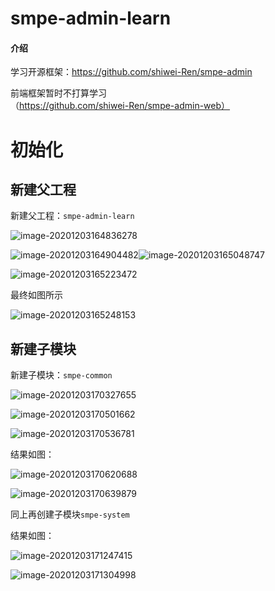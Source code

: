 

# smpe-admin-learn

#### 介绍
学习开源框架：https://github.com/shiwei-Ren/smpe-admin

前端框架暂时不打算学习（https://github.com/shiwei-Ren/smpe-admin-web）



# 初始化

## 新建父工程

新建父工程：`smpe-admin-learn`

![image-20201203164836278](https://gitee.com/sy_zrj/smpe-admin-learn/raw/create-smpe-admin-learn/README.assets/image-20201203164836278.png)

![image-20201203164904482](https://gitee.com/sy_zrj/smpe-admin-learn/raw/create-smpe-admin-learn/README.assets/image-20201203164904482.png)![image-20201203165048747](https://gitee.com/sy_zrj/smpe-admin-learn/raw/create-smpe-admin-learn/README.assets/image-20201203165048747.png)

![image-20201203165223472](https://gitee.com/sy_zrj/smpe-admin-learn/raw/create-smpe-admin-learn/README.assets/image-20201203165223472.png)

最终如图所示

![image-20201203165248153](https://gitee.com/sy_zrj/smpe-admin-learn/raw/create-smpe-admin-learn/README.assets/image-20201203165248153.png)

## 新建子模块

新建子模块：`smpe-common`

![image-20201203170327655](https://gitee.com/sy_zrj/smpe-admin-learn/raw/create-smpe-common/README.assets/image-20201203170327655.png)

![image-20201203170501662](https://gitee.com/sy_zrj/smpe-admin-learn/raw/create-smpe-common/README.assets/image-20201203170501662.png)

![image-20201203170536781](https://gitee.com/sy_zrj/smpe-admin-learn/raw/create-smpe-common/README.assets/image-20201203170536781.png)

结果如图：

![image-20201203170620688](https://gitee.com/sy_zrj/smpe-admin-learn/raw/create-smpe-common/README.assets/image-20201203170620688.png)

![image-20201203170639879](https://gitee.com/sy_zrj/smpe-admin-learn/raw/create-smpe-common/README.assets/image-20201203170639879.png)

同上再创建子模块`smpe-system`

结果如图：

![image-20201203171247415](https://gitee.com/sy_zrj/smpe-admin-learn/raw/create-smpe-system/README.assets/image-20201203171247415.png)

![image-20201203171304998](https://gitee.com/sy_zrj/smpe-admin-learn/raw/create-smpe-system/README.assets/image-20201203171304998.png)